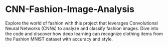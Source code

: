 # CNN-Fashion-Image-Analysis
Explore the world of fashion with this project that leverages Convolutional Neural Networks (CNNs) to analyze and classify fashion images. Dive into the code and discover how deep learning can recognize clothing items from the Fashion MNIST dataset with accuracy and style.

